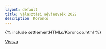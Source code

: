 ```yaml
---
layout: default
title: Választási névjegyzék 2022
description: Koroncó
---
```


{% include settlementHTMLs/Koroncoo.html %}

[Vissza](./)